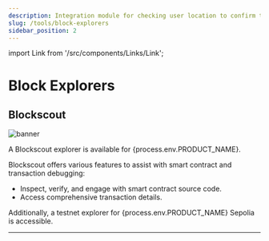 ```yaml
---
description: Integration module for checking user location to confirm transactions.
slug: /tools/block-explorers
sidebar_position: 2
---
```


import Link from '/src/components/Links/Link';

# Block Explorers

## Blockscout

<img src="../img/explorer.png" title="banner" />

A Blockscout explorer is available for <Link url={process.env.BLOCK_EXPLORER_MAINNET}>{process.env.PRODUCT_NAME}</Link>.

Blockscout offers various features to assist with smart contract and transaction debugging:

- Inspect, verify, and engage with smart contract source code.
- Access comprehensive transaction details.

Additionally, a testnet explorer for <Link url={process.env.BLOCK_EXPLORER_TESTNET}>{process.env.PRODUCT_NAME} Sepolia</Link> is accessible.

---